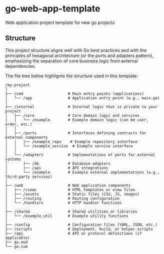 # go-web-app-template
Web application project template for new go projects

## Structure
This project structure aligns well with Go best practices and with the principles of hexagonal architecture (or the ports and adapters pattern), emphasizing the separation of core business logic from external dependencies.

The file tree below highlignts the structure used in this template:
```
/my-project
│
├── /cmd                    # Main entry points (applications)
│   └── /app                # Application entry point (e.g., main.go)
│
├── /internal               # Internal logic that is private to your project
│   ├── /core               # Core domain logic and services
│   │   └── /example        # Example domain logic (can be user, order, etc.)
│   │
│   ├── /ports              # Interfaces defining contracts for external components
│   │   ├── /example_repo    # Example repository interface
│   │   └── /example_service  # Example service interface
│   │
│   └── /adapters           # Implementations of ports for external systems
│       ├── /db             # Database adapters
│       ├── /api            # API integrations
│       └── /example        # Example external implementations (e.g., third-party services)
│
├── /web                    # Web application components
│   ├── /views              # HTML templates or view files
│   ├── /assets             # Static files (CSS, JS, images)
│   ├── /routing            # Routing configuration
│   └── /handlers           # HTTP handler functions
│
├── /shared                 # Shared utilities or libraries
│   └── /example_util       # Example utility functions
│
├── /config                 # Configuration files (YAML, JSON, etc.)
├── /scripts                # Deployment, build, or helper scripts
├── /api                    # API or protocol definitions (if applicable)
├── go.mod
└── go.sum
```
